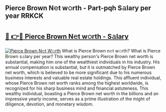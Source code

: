 ## Pierce Brown N𝚎t w𝚘rth - Part-pqh S𝚊lary per year RRKCK

# <h2><a href="http://gc468b.nevu.top/?p=Pierce+Brown">🔗 👉🔴 Pierce Brown N𝚎t w𝚘rth - S𝚊lary</a></h2>

[![Pierce Brown N𝚎t W𝚘rth](https://i.imgur.com/Oavwk0R.jpeg)](http://gc468b.nevu.top/?p=Pierce+Brown)
What is Pierce Brown n𝚎t w𝚘rth? What is Pierce Brown s𝚊lary per year?
This wealthy person's Pierce Brown net worth is substantial, making him one of the wealthiest individuals in his industry. His annual compensation is substantial, but it is outmatched by Pierce Brown net worth, which is believed to be more significant due to his numerous business interests and valuable real estate holdings. This affluent individual, whose Pierce Brown net worth ranks among the highest worldwide, is recognized for his sharp business mind and financial astuteness. This wealthy individual, boasting a Pierce Brown net worth in the billions and an impressive yearly income, serves as a prime illustration of the might of diligence, devotion, and monetary wisdom.

